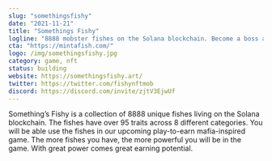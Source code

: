 ```yaml
---
slug: "somethingsfishy"
date: "2021-11-21"
title: "Somethings Fishy"
logline: "8888 mobster fishes on the Solana blockchain. Become a boss and earn passive income."
cta: "https://mintafish.com/"
logo: /img/somethingsfishy.jpg
category: game, nft
status: building
website: https://somethingsfishy.art/
twitter: https://twitter.com/fishynftmob
discord: https://discord.com/invite/zjtV3EjwUf
---
```


Something’s Fishy is a collection of 8888 unique fishes living on the Solana blockchain. The fishes have over 95 traits across 8 different categories.
You will be able use the fishes in our upcoming play-to-earn mafia-inspired game. The more fishes you have, the more powerful you will be in the game. With great power comes great earning potential.
